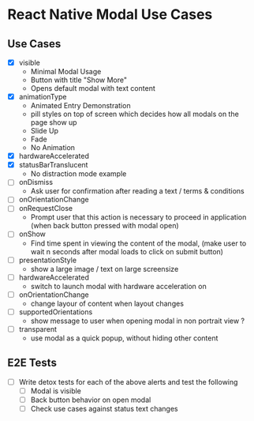 # React Native Modal Use Cases


## Use Cases
- [x] visible
    - Minimal Modal Usage
    - Button with title "Show More"
    - Opens default modal with text content
- [x] animationType
    - Animated Entry Demonstration
    - pill styles on top of screen which decides how all modals on the page show up
    - Slide Up 
    - Fade 
    - No Animation
- [x] hardwareAccelerated
- [x] statusBarTranslucent
    - No distraction mode example
- [ ] onDismiss 
    - Ask user for confirmation  after reading a text / terms & conditions
- [ ] onOrientationChange
- [ ] onRequestClose
    - Prompt user that this action is necessary to proceed in application (when back button pressed with modal open)
- [ ] onShow
    - Find time spent in viewing the content of the modal, (make user to wait n seconds after modal loads to click on submit button)
- [ ] presentationStyle
    - show a large image / text on large screensize 
- [ ] hardwareAccelerated
    - switch to launch modal with hardware acceleration on
- [ ] onOrientationChange
    - change layour of content when layout changes
- [ ] supportedOrientations
    - show message to user when opening modal in non portrait view ?
- [ ] transparent
    - use modal as a quick popup, without hiding other content

## E2E Tests
- [ ] Write detox tests for each of the above alerts and test the following
    - [ ] Modal is visible
    - [ ] Back button behavior on open modal
    - [ ] Check use cases against status text changes
